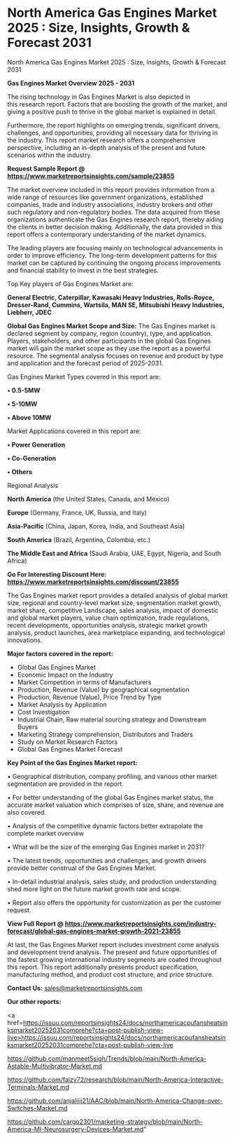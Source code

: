 # North America Gas Engines Market 2025 : Size, Insights, Growth & Forecast 2031
 North America Gas Engines Market 2025 : Size, Insights, Growth & Forecast 2031

<Strong> Gas Engines Market Overview 2025 - 2031</strong>

The rising technology in Gas Engines Market is also depicted in this research report. Factors that are boosting the growth of the market, and giving a positive push to thrive in the global market is explained in detail.

Furthermore, the report highlights on emerging trends, significant drivers, challenges, and opportunities, providing all necessary data for thriving in the industry. This report market research offers a comprehensive perspective, including an in-depth analysis of the present and future scenarios within the industry.

<strong>Request Sample Report @ <a href=https://www.marketreportsinsights.com/sample/23855>https://www.marketreportsinsights.com/sample/23855</a></strong>

The market overview included in this report provides information from a wide range of resources like government organizations, established companies, trade and industry associations, industry brokers and other such regulatory and non-regulatory bodies. The data acquired from these organizations authenticate the Gas Engines research report, thereby aiding the clients in better decision making. Additionally, the data provided in this report offers a contemporary understanding of the market dynamics.

The leading players are focusing mainly on technological advancements in order to improve efficiency. The long-term development patterns for this market can be captured by continuing the ongoing process improvements and financial stability to invest in the best strategies.

Top Key players of Gas Engines Market are:

<strong>General Electric, Caterpillar, Kawasaki Heavy Industries, Rolls-Royce, Dresser-Rand, Cummins, Wartsila, MAN SE, Mitsubishi Heavy Industries, Liebherr, JDEC</strong>

<strong><b>Global Gas Engines Market Scope and Size:</b></strong>
The Gas Engines market is declared segment by company, region (country), type, and application. Players, stakeholders, and other participants in the global Gas Engines market will gain the market scope as they use the report as a powerful resource. The segmental analysis focuses on revenue and product by type and application and the forecast period of 2025-2031.

Gas Engines Market Types covered in this report are:

<strong>• 0.5-5MW

• 5-10MW

• Above 10MW</strong>

Market Applications covered in this report are:

<strong>• Power Generation

• Co-Generation

• Others</strong> 

Regional Analysis

<strong>North America</strong> (the United States, Canada, and Mexico)

<strong>Europe</strong> (Germany, France, UK, Russia, and Italy)

<strong>Asia-Pacific</strong> (China, Japan, Korea, India, and Southeast Asia)

<strong>South America</strong> (Brazil, Argentina, Colombia, etc.)

<strong>The Middle East and Africa</strong> (Saudi Arabia, UAE, Egypt, Nigeria, and South Africa)

<strong>Go For Interesting Discount Here: <a href=https://www.marketreportsinsights.com/discount/23855>https://www.marketreportsinsights.com/discount/23855</a></strong>

The Gas Engines market report provides a detailed analysis of global market size, regional and country-level market size, segmentation market growth, market share, competitive Landscape, sales analysis, impact of domestic and global market players, value chain optimization, trade regulations, recent developments, opportunities analysis, strategic market growth analysis, product launches, area marketplace expanding, and technological innovations.

<strong><b>Major factors covered in the report:</b></strong>
<ul>
  <li>Global Gas Engines Market </li>
  <li>Economic Impact on the Industry</li>
  <li>Market Competition in terms of Manufacturers</li>
  <li>Production, Revenue (Value) by geographical segmentation</li>
  <li>Production, Revenue (Value), Price Trend by Type</li>
  <li>Market Analysis by Application</li>
  <li>Cost Investigation</li>
  <li>Industrial Chain, Raw material sourcing strategy and Downstream Buyers</li>
  <li>Marketing Strategy comprehension, Distributors and Traders</li>
  <li>Study on Market Research Factors</li>
  <li>Global Gas Engines Market Forecast</li>
</ul>

<strong><b>Key Point of the Gas Engines Market report:</b></strong>

• Geographical distribution, company profiling, and various other market segmentation are provided in the report.

• For better understanding of the global Gas Engines market status, the accurate market valuation which comprises of size, share, and revenue are also covered.

• Analysis of the competitive dynamic factors better extrapolate the complete market overview

• What will be the size of the emerging Gas Engines market in 2031?

• The latest trends, opportunities and challenges, and growth drivers provide better construal of the Gas Engines Market.

• In-detail industrial analysis, sales study, and production understanding shed more light on the future market growth rate and scope.

• Report also offers the opportunity for customization as per the customer request.

<strong><b>View Full Report @ <a href=https://www.marketreportsinsights.com/industry-forecast/global-gas-engines-market-growth-2021-23855>https://www.marketreportsinsights.com/industry-forecast/global-gas-engines-market-growth-2021-23855</a></b></strong>


At last, the Gas Engines Market report includes investment come analysis and development trend analysis. The present and future opportunities of the fastest growing international industry segments are coated throughout this report. This report additionally presents product specification, manufacturing method, and product cost structure, and price structure.

<strong>Contact Us:</strong>
sales@marketreportsinsights.com

<strong>Our other reports:</strong>

<a href=https://issuu.com/reportsinsights24/docs/northamericacpufansheatsinksmarket20252031comprehe?cta=post-publish-view-live>https://issuu.com/reportsinsights24/docs/northamericacpufansheatsinksmarket20252031comprehe?cta=post-publish-view-live</a>

<a href=https://github.com/manmeet5sigh/Trends/blob/main/North-America-Astable-Multivibrator-Market.md>https://github.com/manmeet5sigh/Trends/blob/main/North-America-Astable-Multivibrator-Market.md</a>

<a href=https://github.com/faizy72/research/blob/main/North-America-Interactive-Terminals-Market.md>https://github.com/faizy72/research/blob/main/North-America-Interactive-Terminals-Market.md</a>

<a href=https://github.com/anjaliiii21/AAC/blob/main/North-America-Change-over-Switches-Market.md>https://github.com/anjaliiii21/AAC/blob/main/North-America-Change-over-Switches-Market.md</a>

<a href=https://github.com/cargo2301/marketing-strategy/blob/main/North-America-MI-Neurosurgery-Devices-Market.md>https://github.com/cargo2301/marketing-strategy/blob/main/North-America-MI-Neurosurgery-Devices-Market.md</a>"
